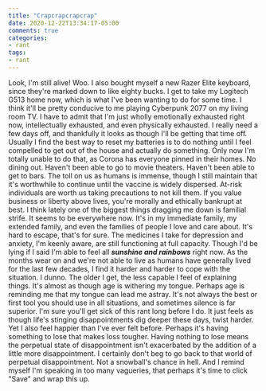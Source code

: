 ```yaml
---
title: "Crapcrapcrapcrap"
date: 2020-12-22T13:34:17-05:00
comments: true
categories:
- rant
tags:
- rant
---
```


Look, I'm still alive! Woo. I also bought myself a new Razer Elite keyboard, since they're marked down to like eighty bucks. I get to take my Logitech G513 home now, which is what I've been wanting to do for some time. I think it'll be pretty conducive to me playing Cyberpunk 2077 on my living room TV.
I have to admit that I'm just wholly emotionally exhausted right now, intellectually exhausted, and even physically exhausted. I really need a few days off, and thankfully it looks as though I'll be getting that time off. Usually I find the best way to reset my batteries is to do nothing until I feel compelled to get out of the house and actually do something. Only now I'm totally unable to do that, as Corona has everyone pinned in their homes. No dining out. Haven't been able to go to movie theaters. Haven't been able to get to bars. The toll on us as humans is immense, though I still maintain that it's worthwhile to continue until the vaccine is widely dispersed. At-risk individuals are worth us taking precautions to not kill them. If you value business or liberty above lives, you're morally and ethically bankrupt at best. 
I think lately one of the biggest things dragging me down is familial strife. It seems to be everywhere now. It's in my immediate family, my extended family, and even the families of people I love and care about. It's hard to escape, that's for sure.
The medicines I take for depression and anxiety, I'm keenly aware, are still functioning at full capacity. Though I'd be lying if I said I'm able to feel all _**sunshine and rainbows**_ right now. As the months wear on and we're not able to live as humans have generally lived for the last few decades, I find it harder and harder to cope with the situation. I dunno. The older I get, the less capable I feel of explaining things. It's almost as though age is withering my tongue. Perhaps age is reminding me that my tongue can lead me astray. It's not always the best or first tool you should use in all situations, and sometimes silence is far superior.
I'm sure you'll get sick of this rant long before I do. It just feels as though life's stinging disappointments dig deeper these days, twist harder. Yet I also feel happier than I've ever felt before. Perhaps it's having something to lose that makes loss tougher. Having nothing to lose means the perpetual state of disappointment isn't exacerbated by the addition of a little more disappointment. I certainly don't beg to go back to that world of perpetual disappointment. Not a snowball's chance in hell.
And I remind myself I'm speaking in too many vagueries, that perhaps it's time to click "Save" and wrap this up.
